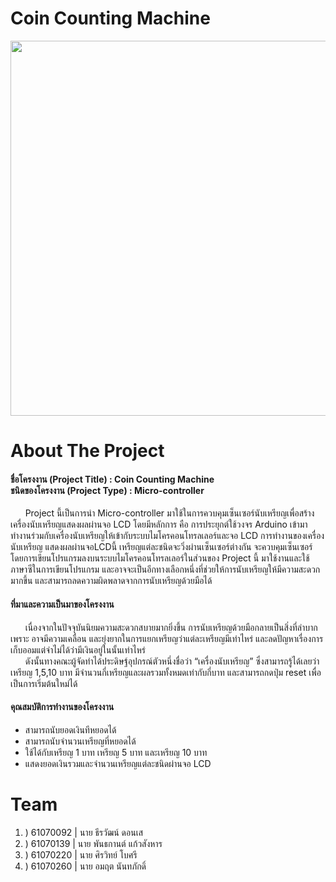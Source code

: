 # Coin Counting Machine
<img src="https://wallpapercave.com/wp/wp2015143.jpg" width="600px">

# About The Project
<h4>ชื่อโครงงาน (Project Title) : Coin Counting Machine<br>ชนิดของโครงงาน (Project Type) : Micro-controller</h4>

<p>&nbsp;&nbsp;&nbsp;&nbsp;&nbsp;&nbsp;Project นี้เป็นการนำ Micro-controller มาใช้ในการควบคุมเซ็นเซอร์นับเหรียญเพื่อสร้างเครื่องนับเหรียญแสดงผลผ่านจอ LCD โดยมีหลักการ คือ การประยุกต์ใช้วงจร Arduino เข้ามาทำงานร่วมกับเครื่องนับเหรียญให้เข้ากับระบบไมโครคอนโทรลเลอร์และจอ LCD การทำงานของเครื่องนับเหรียญ แสดงผลผ่านจอLCDนี้ เหรียญแต่ละชนิดจะวิ่งผ่านเซ็นเซอร์ต่างกัน จะควบคุมเซ็นเซอร์โดยการเขียนโปรแกรมลงบนระบบไมโครคอนโทรลเลอร์ในส่วนของ Project นี้ มาใช้งานและใช้ภาษาซีในการเขียนโปรแกรม และอาจจะเป็นอีกทางเลือกหนึ่งที่ช่วยให้การนับเหรียญให้มีความสะดวกมากขึ้น และสามารถลดความผิดพลาดจากการนับเหรียญด้วยมือได้</p>

<h4>ที่มาและความเป็นมาของโครงงาน</h4>
<p>&nbsp;&nbsp;&nbsp;&nbsp;&nbsp;&nbsp;เนื่องจากในปัจจุบันนิยมความสะดวกสบายมากยิ่งขึ้น การนับเหรียญด้วยมือกลายเป็นสิ่งที่ลำบาก เพราะ อาจมีความเคลื่อน และยุ่งยากในการแยกเหรียญว่าแต่ละเหรียญมีเท่าไหร่ และลดปัญหาเรื่องการเก็บออมแต่จำไม่ได้ว่ามีเงินอยู่ในนั้นเท่าไหร่<br>&nbsp;&nbsp;&nbsp;&nbsp;&nbsp;&nbsp;ดังนั้นทางคณะผู้จัดทำได้ประดิษฐ์อุปกรณ์ตัวหนึ่งชื่อว่า “เครื่องนับเหรียญ” ซึ่งสามารถรู้ได้เลยว่าเหรียญ 1,5,10 บาท มีจำนวนกี่เหรียญและผลรวมทั้งหมดเท่ากับกี่บาท และสามารถกดปุ่ม reset เพื่อเป็นการเริ่มต้นใหม่ได้</p>

<h4>คุณสมบัติการทํางานของโครงงาน</h4>
<ul>
    <li>สามารถนับยอดเงินทีหยอดได้</li>
    <li>สามารถนับจํานวนเหรียญที่หยอดได้</li>
    <li>ใช้ได้กับเหรียญ 1 บาท เหรียญ 5 บาท และเหรียญ 10 บาท</li> 
    <li>แสดงยอดเงินรวมและจํานวนเหรียญแต่ละชนิดผ่านจอ LCD</li>
</ul>

# Team
<ol>
    <li>) 61070092 | นาย ธีรวัฒน์ ดอนเส</li>
    <li>) 61070139 | นาย พันธกานต์ แก้วสังหาร</li>
    <li>) 61070220 | นาย ศิรวิทย์ โบศรี</li>
    <li>) 61070260 | นาย อมฤต นันทภักดิ์</li>
</ol>
